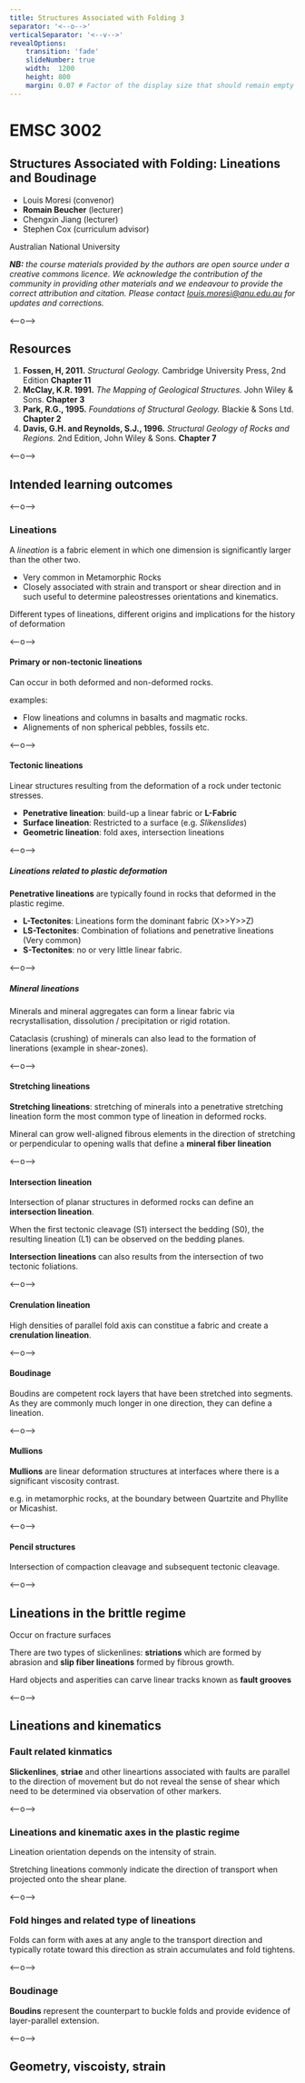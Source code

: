 ```yaml
---
title: Structures Associated with Folding 3
separator: '<--o-->'
verticalSeparator: '<--v-->'
revealOptions:
    transition: 'fade'
    slideNumber: true
    width:  1200
    height: 800
    margin: 0.07 # Factor of the display size that should remain empty around the content (7% typically)
---
```


# EMSC 3002

## Structures Associated with Folding: Lineations and Boudinage

  - Louis Moresi (convenor)
  - **Romain Beucher** (lecturer)
  - Chengxin Jiang (lecturer)
  - Stephen Cox (curriculum advisor)

Australian National University

_**NB:** the course materials provided by the authors are open source under a creative commons licence. 
We acknowledge the contribution of the community in providing other materials and we endeavour to 
provide the correct attribution and citation. Please contact louis.moresi@anu.edu.au for updates and 
corrections._

<--o-->

## Resources

1. **Fossen, H, 2011.** *Structural Geology.* Cambridge University Press, 2nd Edition **Chapter 11**
1. **McClay, K.R. 1991.** *The Mapping of Geological Structures.* John Wiley & Sons.  **Chapter 3**
1. **Park, R.G., 1995.** *Foundations of Structural Geology.* Blackie & Sons Ltd. **Chapter 2**
1. **Davis, G.H. and Reynolds, S.J., 1996.** *Structural Geology of Rocks and Regions.* 2nd Edition, John Wiley & Sons. **Chapter 7**
<!-- 1. **Hatcher, R.D., 1990.** *Structural Geology - Principles, Concepts, and Problems*, 2nd Edition, Prentice-Hall -->
<!-- 1. **Ramsay, J.G. and Huber, M.I. 1983.** *Modern Structural Geology. Volume 1: Strain Analysis.* Academic Press. -->
<!-- 1. **Ramsay, J.G. and Huber, M.I. 1987.** *Modern Structural Geology. Volume 2: Folds and Fractures.* Academic Press. -->

<--o-->


## Intended learning outcomes

<--o-->

### Lineations

A *lineation* is a fabric element in which one dimension is significantly larger than the other two.

- Very common in Metamorphic Rocks
- Closely associated with strain and transport or shear direction and in
such useful to determine paleostresses orientations and kinematics.

Different types of lineations, different origins and implications for the history of deformation

<--o-->

#### Primary or non-tectonic lineations

Can occur in both deformed and non-deformed rocks.

examples:

- Flow lineations and columns in basalts and magmatic rocks.
- Alignements of non spherical pebbles, fossils etc.

<--o-->

#### Tectonic lineations

Linear structures resulting from the deformation of a rock under tectonic stresses.

- **Penetrative lineation**: build-up a linear fabric or **L-Fabric**
- **Surface lineation**: Restricted to a surface (e.g. *Slikenslides*)
- **Geometric lineation**: fold axes, intersection lineations

<--o-->

##### Lineations related to plastic deformation

**Penetrative lineations** are typically found in rocks that deformed in the plastic regime.

- **L-Tectonites**: Lineations form the dominant fabric (X>>Y>>Z)
- **LS-Tectonites**: Combination of foliations and penetrative lineations (Very common)
- **S-Tectonites**: no or very little linear fabric.

<--o-->

##### Mineral lineations

Minerals and mineral aggregates can form a linear fabric via recrystallisation, dissolution / precipitation or rigid rotation.

Cataclasis (crushing) of minerals can also lead to the formation of linerations (example in shear-zones).

<--o-->

#### Stretching lineations

**Stretching lineations**: stretching of minerals into a penetrative stretching lineation form the most common type of lineation in deformed
rocks.

Mineral can grow well-aligned fibrous elements in the direction of stretching or perpendicular to opening walls that define a
**mineral fiber lineation**

<--o-->

#### Intersection lineation

Intersection of planar structures in deformed rocks can define an **intersection lineation**.

When the first tectonic cleavage (S1) intersect the bedding (S0), the resulting lineation (L1) can
be observed on the bedding planes.

**Intersection lineations** can also results from the intersection of two tectonic foliations.

<--o-->

#### Crenulation lineation

High densities of parallel fold axis can constitue a fabric and create a **crenulation lineation**.

<--o-->

#### Boudinage

Boudins are competent rock layers that have been stretched into segments.
As they are commonly much longer in one direction, they can define a lineation.

<--o-->

#### Mullions

**Mullions** are linear deformation structures at interfaces where there is a significant viscosity contrast.

e.g. in metamorphic rocks, at the boundary between Quartzite and Phyllite or Micashist.

<--o-->

#### Pencil structures

Intersection of compaction cleavage and subsequent tectonic cleavage.

<--o-->

## Lineations in the brittle regime

Occur on fracture surfaces

There are two types of slickenlines: **striations** which are formed by abrasion and **slip fiber lineations** formed by
fibrous growth.

Hard objects and asperities can carve linear tracks known as **fault grooves**

<--o-->

## Lineations and kinematics

### Fault related kinmatics

**Slickenlines**, **striae** and other lineartions associated with faults are parallel to the direction of movement but do not
reveal the sense of shear which need to be determined via observation of other markers.

<--o-->

### Lineations and kinematic axes in the plastic regime

Lineation orientation depends on the intensity of strain.

Stretching lineations commonly indicate the direction of transport when projected onto the shear plane.

<--o-->

### Fold hinges and related type of lineations

Folds can form with axes at any angle to the transport direction and typically rotate toward this direction as strain accumulates and fold tightens.


<--o-->

### Boudinage

**Boudins** represent the counterpart to buckle folds and provide evidence of layer-parallel extension.

<--o-->

## Geometry, viscoisty, strain
